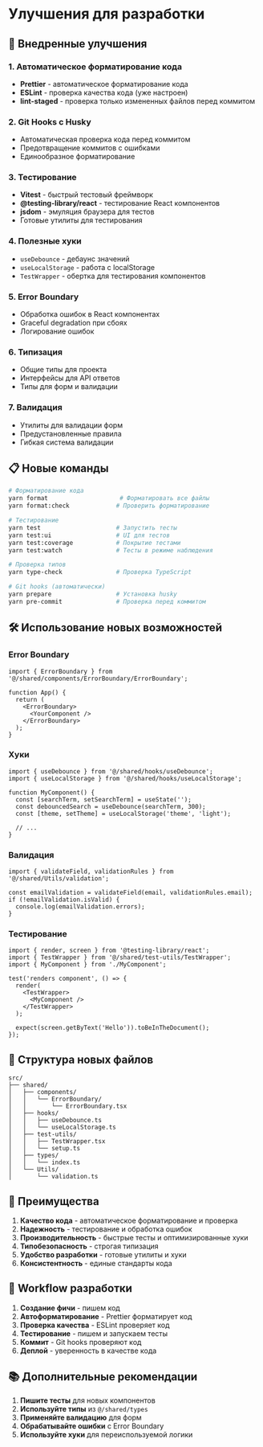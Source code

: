 # Улучшения для разработки

## 🚀 Внедренные улучшения

### 1. **Автоматическое форматирование кода**
- **Prettier** - автоматическое форматирование кода
- **ESLint** - проверка качества кода (уже настроен)
- **lint-staged** - проверка только измененных файлов перед коммитом

### 2. **Git Hooks с Husky**
- Автоматическая проверка кода перед коммитом
- Предотвращение коммитов с ошибками
- Единообразное форматирование

### 3. **Тестирование**
- **Vitest** - быстрый тестовый фреймворк
- **@testing-library/react** - тестирование React компонентов
- **jsdom** - эмуляция браузера для тестов
- Готовые утилиты для тестирования

### 4. **Полезные хуки**
- `useDebounce` - дебаунс значений
- `useLocalStorage` - работа с localStorage
- `TestWrapper` - обертка для тестирования компонентов

### 5. **Error Boundary**
- Обработка ошибок в React компонентах
- Graceful degradation при сбоях
- Логирование ошибок

### 6. **Типизация**
- Общие типы для проекта
- Интерфейсы для API ответов
- Типы для форм и валидации

### 7. **Валидация**
- Утилиты для валидации форм
- Предустановленные правила
- Гибкая система валидации

## 📋 Новые команды

```bash
# Форматирование кода
yarn format                    # Форматировать все файлы
yarn format:check             # Проверить форматирование

# Тестирование
yarn test                     # Запустить тесты
yarn test:ui                  # UI для тестов
yarn test:coverage            # Покрытие тестами
yarn test:watch               # Тесты в режиме наблюдения

# Проверка типов
yarn type-check               # Проверка TypeScript

# Git hooks (автоматически)
yarn prepare                  # Установка husky
yarn pre-commit               # Проверка перед коммитом
```

## 🛠️ Использование новых возможностей

### Error Boundary
```tsx
import { ErrorBoundary } from '@/shared/components/ErrorBoundary/ErrorBoundary';

function App() {
  return (
    <ErrorBoundary>
      <YourComponent />
    </ErrorBoundary>
  );
}
```

### Хуки
```tsx
import { useDebounce } from '@/shared/hooks/useDebounce';
import { useLocalStorage } from '@/shared/hooks/useLocalStorage';

function MyComponent() {
  const [searchTerm, setSearchTerm] = useState('');
  const debouncedSearch = useDebounce(searchTerm, 300);
  const [theme, setTheme] = useLocalStorage('theme', 'light');
  
  // ...
}
```

### Валидация
```tsx
import { validateField, validationRules } from '@/shared/Utils/validation';

const emailValidation = validateField(email, validationRules.email);
if (!emailValidation.isValid) {
  console.log(emailValidation.errors);
}
```

### Тестирование
```tsx
import { render, screen } from '@testing-library/react';
import { TestWrapper } from '@/shared/test-utils/TestWrapper';
import { MyComponent } from './MyComponent';

test('renders component', () => {
  render(
    <TestWrapper>
      <MyComponent />
    </TestWrapper>
  );
  
  expect(screen.getByText('Hello')).toBeInTheDocument();
});
```

## 📁 Структура новых файлов

```
src/
├── shared/
│   ├── components/
│   │   └── ErrorBoundary/
│   │       └── ErrorBoundary.tsx
│   ├── hooks/
│   │   ├── useDebounce.ts
│   │   └── useLocalStorage.ts
│   ├── test-utils/
│   │   ├── TestWrapper.tsx
│   │   └── setup.ts
│   ├── types/
│   │   └── index.ts
│   └── Utils/
│       └── validation.ts
```

## 🎯 Преимущества

1. **Качество кода** - автоматическое форматирование и проверка
2. **Надежность** - тестирование и обработка ошибок
3. **Производительность** - быстрые тесты и оптимизированные хуки
4. **Типобезопасность** - строгая типизация
5. **Удобство разработки** - готовые утилиты и хуки
6. **Консистентность** - единые стандарты кода

## 🔄 Workflow разработки

1. **Создание фичи** - пишем код
2. **Автоформатирование** - Prettier форматирует код
3. **Проверка качества** - ESLint проверяет код
4. **Тестирование** - пишем и запускаем тесты
5. **Коммит** - Git hooks проверяют код
6. **Деплой** - уверенность в качестве кода

## 📚 Дополнительные рекомендации

1. **Пишите тесты** для новых компонентов
2. **Используйте типы** из `@/shared/types`
3. **Применяйте валидацию** для форм
4. **Обрабатывайте ошибки** с Error Boundary
5. **Используйте хуки** для переиспользуемой логики 